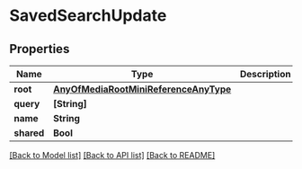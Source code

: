 # SavedSearchUpdate

## Properties

Name | Type | Description | Notes
------------ | ------------- | ------------- | -------------
**root** | [**AnyOfMediaRootMiniReferenceAnyType**](AnyOfMediaRootMiniReferenceAnyType.md) |  | [optional] 
**query** | **[String]** |  | 
**name** | **String** |  | 
**shared** | **Bool** |  | [optional] 

[[Back to Model list]](../#documentation-for-models) [[Back to API list]](../#documentation-for-api-endpoints) [[Back to README]](../)


